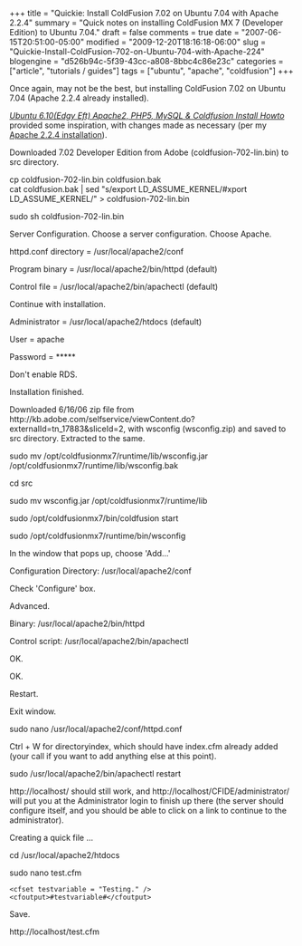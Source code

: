 +++
title = "Quickie: Install ColdFusion 7.02 on Ubuntu 7.04 with Apache 2.2.4"
summary = "Quick notes on installing ColdFusion MX 7 (Developer Edition) to Ubuntu 7.04."
draft = false
comments = true
date = "2007-06-15T20:51:00-05:00"
modified = "2009-12-20T18:16:18-06:00"
slug = "Quickie-Install-ColdFusion-702-on-Ubuntu-704-with-Apache-224"
blogengine = "d526b94c-5f39-43cc-a808-8bbc4c86e23c"
categories = ["article", "tutorials / guides"]
tags = ["ubuntu", "apache", "coldfusion"]
+++

<p>Once again, may not be the best, but installing ColdFusion 7.02 on Ubuntu 7.04 (Apache 2.2.4 already installed).<!--more--></p>
<p><a rel="nofollow" href="http://wulfshayde.blogspot.com/2006/11/ubuntu-610edgy-eft-apache2-php5-mysql.html" target="_blank"><em>Ubuntu 6.10(Edgy Eft) Apache2, PHP5, MySQL &amp; Coldfusion Install Howto</em></a> provided some inspiration, with changes made as necessary (per my <a href="/words/post/Quickie-Install-Apache-224-on-Ubuntu.aspx">Apache 2.2.4 installation</a>).</p>
<p>Downloaded 7.02 Developer Edition from Adobe (coldfusion-702-lin.bin) to src directory.<!--adsense--></p>
<p><span class="code_terminal">cp coldfusion-702-lin.bin coldfusion.bak<br />cat coldfusion.bak | sed "s/export LD_ASSUME_KERNEL/#xport LD_ASSUME_KERNEL/" &gt; coldfusion-702-lin.bin</span></p>
<p><span class="code_terminal">sudo sh coldfusion-702-lin.bin</span></p>
<p>Server Configuration. Choose a server configuration. Choose Apache.</p>
<p>httpd.conf directory = /usr/local/apache2/conf</p>
<p>Program binary = /usr/local/apache2/bin/httpd (default)</p>
<p>Control file = /usr/local/apache2/bin/apachectl (default)</p>
<p>Continue with installation.</p>
<p>Administrator = /usr/local/apache2/htdocs (default)</p>
<p>User = apache</p>
<p>Password = *****</p>
<p>Don't enable RDS.</p>
<p>Installation finished.</p>
<p>Downloaded 6/16/06 zip file from http://kb.adobe.com/selfservice/viewContent.do?externalId=tn_17883&amp;sliceId=2, with wsconfig (wsconfig.zip) and saved to src directory. Extracted to the same.</p>
<p><span class="code_terminal">sudo mv /opt/coldfusionmx7/runtime/lib/wsconfig.jar /opt/coldfusionmx7/runtime/lib/wsconfig.bak</span></p>
<p>cd src</p>
<p><span class="code_terminal">sudo mv wsconfig.jar /opt/coldfusionmx7/runtime/lib</span></p>
<p><span class="code_terminal">sudo /opt/coldfusionmx7/bin/coldfusion start</span></p>
<p><span class="code_terminal">sudo /opt/coldfusionmx7/runtime/bin/wsconfig</span></p>
<p>In the window that pops up, choose 'Add...'</p>
<p>Configuration Directory: /usr/local/apache2/conf</p>
<p>Check 'Configure' box.</p>
<p>Advanced.</p>
<p>Binary: /usr/local/apache2/bin/httpd</p>
<p>Control script: /usr/local/apache2/bin/apachectl</p>
<p>OK.</p>
<p>OK.</p>
<p>Restart.</p>
<p>Exit window.</p>
<p><span class="code_terminal">sudo nano /usr/local/apache2/conf/httpd.conf</span></p>
<p>Ctrl + W for directoryindex, which should have index.cfm already added (your call if you want to add anything else at this point).</p>
<p><span class="code_terminal">sudo /usr/local/apache2/bin/apachectl restart</span></p>
<p>http://localhost/ should still work, and http://localhost/CFIDE/administrator/ will put you at the Administrator login to finish up there (the server should configure itself, and you should be able to click on a link to continue to the administrator).</p>
<p>Creating a quick file ...</p>
<p><span class="code_terminal">cd /usr/local/apache2/htdocs</span></p>
<p><span class="code_terminal">sudo nano test.cfm</span></p>
<pre class="code"><code class="coldfusion">&lt;cfset testvariable = "Testing." /&gt;
&lt;cfoutput&gt;#testvariable#&lt;/cfoutput&gt;</code></pre>
<p>Save.</p>
<p>http://localhost/test.cfm</p>

